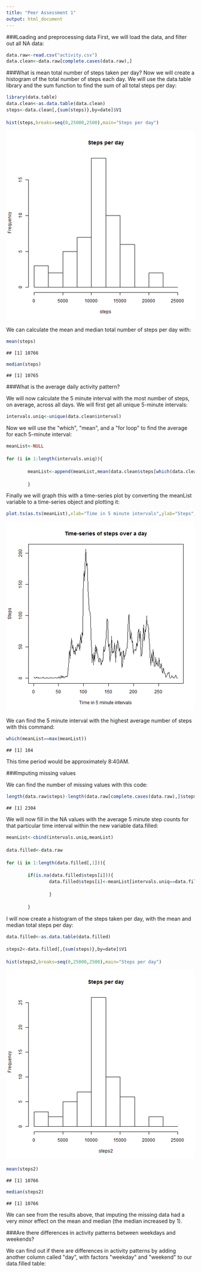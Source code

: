 ```yaml
---
title: "Peer Assessment 1"
output: html_document
---
```

###Loading and preprocessing data
First, we will load the data, and filter out all NA data:


```r
data.raw<-read.csv("activity.csv")
data.clean<-data.raw[complete.cases(data.raw),]
```

###What is mean total number of steps taken per day?
Now we will create a histogram of the total number of steps each day. We will use the data.table library and the sum function to find the sum of all total steps per day:


```r
library(data.table)
data.clean<-as.data.table(data.clean)
steps<-data.clean[,{sum(steps)},by=date]$V1

hist(steps,breaks=seq(0,25000,2500),main="Steps per day")
```

![plot of chunk unnamed-chunk-2](figure/unnamed-chunk-2.png) 

We can calculate the mean and median total number of steps per day with:


```r
mean(steps)
```

```
## [1] 10766
```

```r
median(steps)
```

```
## [1] 10765
```

###What is the average daily activity pattern?

We will now calculate the 5 minute interval with the most number of steps, on average, across all days. We will first get all unique 5-minute intervals:


```r
intervals.uniq<-unique(data.clean$interval)
```
Now we will use the "which", "mean", and a "for loop" to find the average for each 5-minute interval:


```r
meanList<-NULL

for (i in 1:length(intervals.uniq)){
        
        meanList<-append(meanList,mean(data.clean$steps[which(data.clean$interval==intervals.uniq[i])],na.rm=TRUE))
        
        }
```

Finally we will graph this with a time-series plot by converting the meanList variable to a time-series object and plotting it:


```r
plot.ts(as.ts(meanList),xlab="Time in 5 minute intervals",ylab="Steps",main="Time-series of steps over a day")
```

![plot of chunk unnamed-chunk-6](figure/unnamed-chunk-6.png) 

We can find the 5 minute interval with the highest average number of steps with this command:

```r
which(meanList==max(meanList))
```

```
## [1] 104
```

This time period would be approximately 8:40AM.

###Imputing missing values

We can find the number of missing values with this code:


```r
length(data.raw$steps)-length(data.raw[complete.cases(data.raw),]$steps)
```

```
## [1] 2304
```

We will now fill in the NA values with the average 5 minute step counts for that particular time interval within the new variable data.filled:


```r
meanList<-cbind(intervals.uniq,meanList)

data.filled<-data.raw

for (i in 1:length(data.filled[,1])){
        
        if(is.na(data.filled$steps[i])){
                data.filled$steps[i]<-meanList[intervals.uniq==data.filled$interval[i],2]
                
                }
        
        }
```

I will now create a histogram of the steps taken per day, with the mean and median total steps per day:


```r
data.filled<-as.data.table(data.filled)

steps2<-data.filled[,{sum(steps)},by=date]$V1

hist(steps2,breaks=seq(0,25000,2500),main="Steps per day")
```

![plot of chunk unnamed-chunk-10](figure/unnamed-chunk-10.png) 

```r
mean(steps2)
```

```
## [1] 10766
```

```r
median(steps2)
```

```
## [1] 10766
```

We can see from the results above, that imputing the missing data had a very minor effect on the mean and median (the median increased by 1).

###Are there differences in activity patterns between weekdays and weekends?

We can find out if there are differences in activity patterns by adding another column called "day", with factors "weekday" and "weekend" to our data.filled table:


